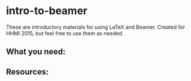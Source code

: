 # intro-to-beamer
These are introductory materials for using LaTeX and Beamer. Created for HHMI 2015, but feel free to use them as needed. 

## What you need:


## Resources:

